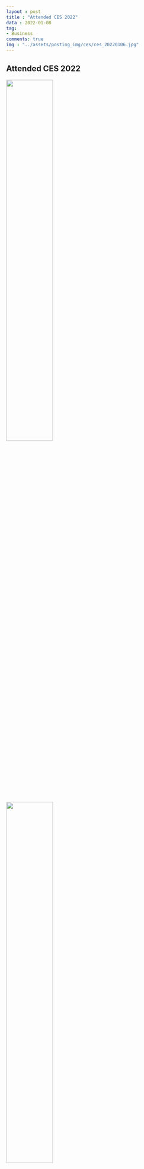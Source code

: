 ```yaml
---
layout : post
title : "Attended CES 2022"
data : 2022-01-08
tag:
- Business
comments: true
img : "../assets/posting_img/ces/ces_20220106.jpg"
---
```


## Attended CES 2022

<img src="../Site/assets/posting_img/ces/ces_20220106.jpg" width="50%" height="50%"/>

<img src="../Site/assets/posting_img/ces/ces_20211230.jpg" width="50%" height="50%"/>



## My Project

<img src="../Site/assets/posting_img/ces/ces_20220107.jpg" width="50%" height="50%"/>

### <img src="https://www.youtube.com/s/desktop/5aa0c1f3/img/favicon_32x32.png"/> Demo (Youtube by edaily) 
[![Project Domo](http://img.youtube.com/vi/A5YBSo3Gei0/0.jpg)](https://www.youtube.com/watch?v=A5YBSo3Gei0?t=0s)

***

#### Hyundai (GIF)

<img src="../Site/assets/posting_img/ces/ces2022_bmw.gif"/>



#### BMW (GIF)

<img src="../Site/assets/posting_img/ces/ces2022_hyundai.gif"/>


